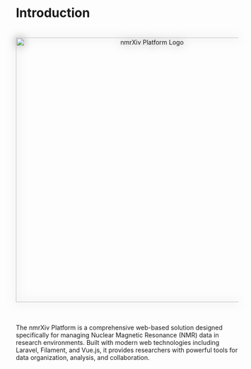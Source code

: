 # Introduction

<div style="text-align: center;">
  <img src="/logo.svg" alt="nmrXiv Platform Logo" style="filter: drop-shadow(0px 0px 10px rgba(0, 0, 0, 0.5)); margin: 20px auto;" width="600">
</div>


##

The nmrXiv Platform is a comprehensive web-based solution designed specifically for managing Nuclear Magnetic Resonance (NMR) data in research environments. Built with modern web technologies including Laravel, Filament, and Vue.js, it provides researchers with powerful tools for data organization, analysis, and collaboration.